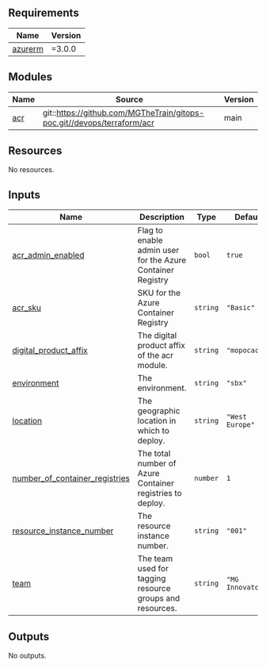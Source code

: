 <!-- BEGIN_TF_DOCS -->
## Requirements

| Name | Version |
|------|---------|
| <a name="requirement_azurerm"></a> [azurerm](#requirement\_azurerm) | =3.0.0 |

## Modules

| Name | Source | Version |
|------|--------|---------|
| <a name="module_acr"></a> [acr](#module\_acr) | git::https://github.com/MGTheTrain/gitops-poc.git//devops/terraform/acr | main |

## Resources

No resources.

## Inputs

| Name | Description | Type | Default | Required |
|------|-------------|------|---------|:--------:|
| <a name="input_acr_admin_enabled"></a> [acr\_admin\_enabled](#input\_acr\_admin\_enabled) | Flag to enable admin user for the Azure Container Registry | `bool` | `true` | no |
| <a name="input_acr_sku"></a> [acr\_sku](#input\_acr\_sku) | SKU for the Azure Container Registry | `string` | `"Basic"` | no |
| <a name="input_digital_product_affix"></a> [digital\_product\_affix](#input\_digital\_product\_affix) | The digital product affix of the acr module. | `string` | `"mopocacr"` | no |
| <a name="input_environment"></a> [environment](#input\_environment) | The environment. | `string` | `"sbx"` | no |
| <a name="input_location"></a> [location](#input\_location) | The geographic location in which to deploy. | `string` | `"West Europe"` | no |
| <a name="input_number_of_container_registries"></a> [number\_of\_container\_registries](#input\_number\_of\_container\_registries) | The total number of Azure Container registries to deploy. | `number` | `1` | no |
| <a name="input_resource_instance_number"></a> [resource\_instance\_number](#input\_resource\_instance\_number) | The resource instance number. | `string` | `"001"` | no |
| <a name="input_team"></a> [team](#input\_team) | The team used for tagging resource groups and resources. | `string` | `"MG Innovators"` | no |

## Outputs

No outputs.
<!-- END_TF_DOCS -->